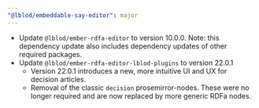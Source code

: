 ```yaml
---
"@lblod/embeddable-say-editor": major
---
```


- Update `@lblod/ember-rdfa-editor` to version 10.0.0. Note: this dependency update also includes dependency updates of other required packages.
- Update `@lblod/ember-rdfa-editor-lblod-plugins` to version 22.0.1
  * Version 22.0.1 introduces a new, more intuitive UI and UX for decision articles.
  * Removal of the classic `decision` prosemirror-nodes. These were no longer required and are now replaced by more generic RDFa nodes.
